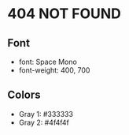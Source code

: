 # 404 NOT FOUND

## Font
- font: Space Mono
- font-weight: 400, 700

## Colors
- Gray 1: #333333
- Gray 2: #4f4f4f 